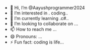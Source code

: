 - 👋 Hi, I’m @Aayushprogrammer2024
- 👀 I’m interested in . coding..
- 🌱 I’m currently learning .c#..
- 💞️ I’m looking to collaborate on ...
- 📫 How to reach me ...
- 😄 Pronouns: ...
- ⚡ Fun fact: coding is life...

<!---
Aayushprogrammer2024/Aayushprogrammer2024 is a ✨ special ✨ repository because its `README.md` (this file) appears on your GitHub profile.
You can click the Preview link to take a look at your changes.
--->
